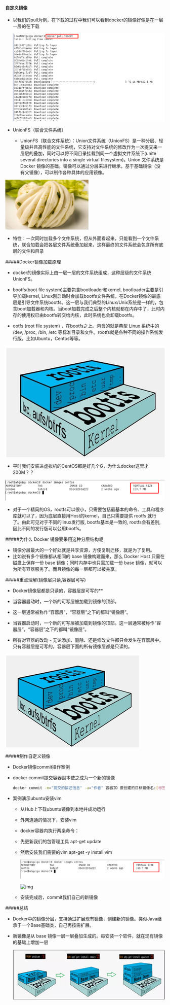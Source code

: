 #### 自定义镜像

* 以我们的pull为例，在下载的过程中我们可以看到docker的镜像好像是在一层一层的在下载

  ![img](%E8%87%AA%E5%AE%9A%E4%B9%89%E9%95%9C%E5%83%8F.assets/%E5%9B%BE%E5%83%8F.png)

* UnionFS（联合文件系统）
  * UnionFS（联合文件系统）：Union文件系统（UnionFS）是一种分层、轻量级并且高性能的文件系统，它支持对文件系统的修改作为一次提交来一层层的叠加，同时可以将不同目录挂载到同一个虚拟文件系统下(unite several directories into a single virtual filesystem)。Union 文件系统是 Docker 镜像的基础。镜像可以通过分层来进行继承，基于基础镜像（没有父镜像），可以制作各种具体的应用镜像。

<img src="%E8%87%AA%E5%AE%9A%E4%B9%89%E9%95%9C%E5%83%8F.assets/image-1722586647647.png" alt="img" style="zoom:50%;" />

* 特性：一次同时加载多个文件系统，但从外面看起来，只能看到一个文件系统，联合加载会把各层文件系统叠加起来，这样最终的文件系统会包含所有底层的文件和目录





#####Docker镜像加载原理

* docker的镜像实际上由一层一层的文件系统组成，这种层级的文件系统UnionFS。

* bootfs(boot file system)主要包含bootloader和kernel, bootloader主要是引导加载kernel, Linux刚启动时会加载bootfs文件系统，在Docker镜像的最底层是引导文件系统bootfs。这一层与我们典型的Linux/Unix系统是一样的，包含boot加载器和内核。当boot加载完成之后整个内核就都在内存中了，此时内存的使用权已由bootfs转交给内核，此时系统也会卸载bootfs。

* ootfs (root file system) ，在bootfs之上。包含的就是典型 Linux 系统中的 /dev, /proc, /bin, /etc 等标准目录和文件。rootfs就是各种不同的操作系统发行版，比如Ubuntu，Centos等等。 

![img](%E8%87%AA%E5%AE%9A%E4%B9%89%E9%95%9C%E5%83%8F.assets/image-1722586647646.png)



* 平时我们安装进虚拟机的CentOS都是好几个G，为什么docker这里才200M？？

![img](%E8%87%AA%E5%AE%9A%E4%B9%89%E9%95%9C%E5%83%8F.assets/image-1722586647729.png)

* 对于一个精简的OS，rootfs可以很小，只需要包括最基本的命令、工具和程序库就可以了，因为底层直接用Host的kernel，自己只需要提供 rootfs 就行了。由此可见对于不同的linux发行版, bootfs基本是一致的, rootfs会有差别, 因此不同的发行版可以公用bootfs。

 

#####为什么 Docker 镜像要采用这种分层结构呢

* 镜像分层最大的一个好处就是共享资源，方便复制迁移，就是为了复用。
*  比如说有多个镜像都从相同的 base 镜像构建而来，那么 Docker Host 只需在磁盘上保存一份 base 镜像；同时内存中也只需加载一份 base 镜像，就可以为所有容器服务了。而且镜像的每一层都可以被共享。

 

#####重点理解(镜像层只读,容器层可写)

* Docker镜像层都是只读的，容器层是可写的**

* 当容器启动时，一个新的可写层被加载到镜像的顶部。

* 这一层通常被称作“容器层”，“容器层”之下的都叫“镜像层”。

* 当容器启动时，一个新的可写层被加载到镜像的顶部。这一层通常被称作“容器层”，“容器层”之下的都叫“镜像层”。

* 所有对容器的改动 - 无论添加、删除、还是修改文件都只会发生在容器层中。只有容器层是可写的，容器层下面的所有镜像层都是只读的。

<img src="%E8%87%AA%E5%AE%9A%E4%B9%89%E9%95%9C%E5%83%8F.assets/image-1722586647646.png" alt="img" style="zoom:67%;" />



#####制作自定义镜像

* Docker镜像commit操作案例

* docker commit提交容器副本使之成为一个新的镜像

  ```sh
  docker commit -m="提交的描述信息" -a="作者" 容器ID 要创建的目标镜像名:[标签名]
  ```

* 案例演示ubuntu安装vim
  * 从Hub上下载ubuntu镜像到本地并成功运行

  * 外网连通的情况下，安装vim

  * docker容器内执行两条命令：

  * 先更新我们的包管理工具 apt-get update

  * 然后安装我们需要的vim apt-get -y install vim

    ![img](%E8%87%AA%E5%AE%9A%E4%B9%89%E9%95%9C%E5%83%8F.assets/image-1722586647729.png)

    ![img](https://cdn.nlark.com/yuque/0/2022/png/393192/1652015302689-7cd70b1c-bc77-4aa0-a1f7-23ef712206e4.png)

  * 安装完成后，commit我们自己的新镜像



 

#####总结

* Docker中的镜像分层，支持通过扩展现有镜像，创建新的镜像。类似Java继承于一个Base基础类，自己再按需扩展。

* 新镜像是从 base 镜像一层一层叠加生成的。每安装一个软件，就在现有镜像的基础上增加一层

  ![img](%E8%87%AA%E5%AE%9A%E4%B9%89%E9%95%9C%E5%83%8F.assets/image.png)

